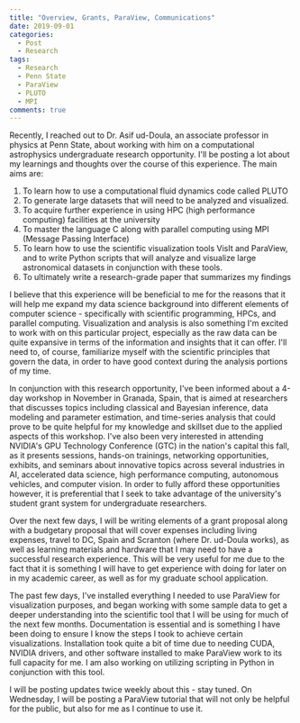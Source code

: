 ```yaml
---
title: "Overview, Grants, ParaView, Communications"
date: 2019-09-01
categories:
  - Post
  - Research
tags:
  - Research
  - Penn State
  - ParaView
  - PLUTO
  - MPI
comments: true
---
```


Recently, I reached out to Dr. Asif ud-Doula, an associate professor in physics at Penn State, about working with him on a computational astrophysics undergraduate research opportunity. I'll be posting a lot about my learnings and thoughts over the course of this experience. The main aims are:

1. To learn how to use a computational fluid dynamics code called PLUTO
2. To generate large datasets that will need to be analyzed and visualized.
3. To acquire further experience in using HPC (high performance computing) facilities at the university
4. To master the language C along with parallel computing using MPI (Message Passing Interface)
5. To learn how to use the scientific visualization tools VisIt and ParaView, and to write Python scripts that will analyze and visualize large astronomical datasets in conjunction with these tools.
6. To ultimately write a research-grade paper that summarizes my findings

I believe that this experience will be beneficial to me for the reasons that it will help me expand my data science background into different elements of computer science - specifically with scientific programming, HPCs, and parallel computing. Visualization and analysis is also something I'm excited to work with on this particular project, especially as the raw data can be quite expansive in terms of the information and insights that it can offer. I'll need to, of course, familiarize myself with the scientific principles that govern the data, in order to have good context during the analysis portions of my time.

In conjunction with this research opportunity, I've been informed about a 4-day workshop in November in Granada, Spain, that is aimed at researchers that discusses topics including classical and Bayesian inference, data modeling and parameter estimation, and time-series analysis that could prove to be quite helpful for my knowledge and skillset due to the applied aspects of this workshop. I've also been very interested in attending NVIDIA's GPU Technology Conference (GTC) in the nation's capital this fall, as it presents sessions, hands-on trainings, networking opportunities, exhibits, and seminars about innovative topics across several industries in AI, accelerated data science, high performance computing, autonomous vehicles, and computer vision. In order to fully afford these opportunities however, it is preferential that I seek to take advantage of the university's student grant system for undergraduate researchers.

Over the next few days, I will be writing elements of a grant proposal along with a budgetary proposal that will cover expenses including living expenses, travel to DC, Spain and Scranton (where Dr. ud-Doula works), as well as learning materials and hardware that I may need to have a successful research experience. This will be very useful for me due to the fact that it is something I will have to get experience with doing for later on in my academic career, as well as for my graduate school application.

The past few days, I've installed everything I needed to use ParaView for visualization purposes, and began working with some sample data to get a deeper understanding into the scientific tool that I will be using for much of the next few months. Documentation is essential and is something I have been doing to ensure I know the steps I took to achieve certain visualizations. Installation took quite a bit of time due to needing CUDA, NVIDIA drivers, and other software installed to make ParaView work to its full capacity for me. I am also working on utilizing scripting in Python in conjunction with this tool.

I will be posting updates twice weekly about this - stay tuned. On Wednesday, I will be posting a ParaView tutorial that will not only be helpful for the public, but also for me as I continue to use it.
